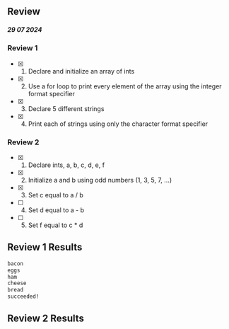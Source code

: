 ## Review

##### 29 07 2024

### Review 1

- [x] 1. Declare and initialize an array of ints
- [x] 2. Use a for loop to print every element of the array using the integer format specifier
- [x] 3. Declare 5 different strings
- [x] 4. Print each of strings using only the character format specifier

### Review 2

- [x] 1. Declare ints, a, b, c, d, e, f
- [x] 2. Initialize a and b using odd numbers (1, 3, 5, 7, ...)
- [x] 3. Set c equal to a / b
- [ ] 4. Set d equal to a - b
- [ ] 5. Set f equal to c * d

## Review 1 Results
```bash
bacon
eggs
ham
cheese
bread
succeeded!
```

## Review 2 Results
```bash
```
